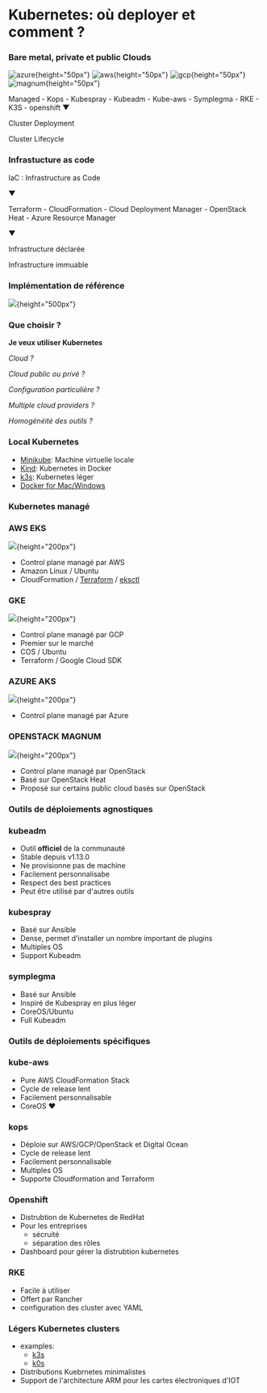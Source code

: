 # Kubernetes: où deployer et comment ?

### Bare metal, private et public Clouds

![azure](images/kubernetes/azure_h.png){height="50px"}
![aws](images/kubernetes/aws_h.png){height="50px"}
![gcp](images/kubernetes/gcp_h.png){height="50px"}
![magnum](images/kubernetes/magnum_h.png){height="50px"}

Managed - Kops - Kubespray - Kubeadm - Kube-aws - Symplegma - RKE - K3S - openshift
▼

Cluster Deployment

Cluster Lifecycle

### Infrastucture as code

IaC : Infrastructure as Code

▼

Terraform - CloudFormation - Cloud Deployment Manager - OpenStack Heat - Azure Resource Manager

▼

Infrastructure déclarée

Infrastructure immuable

### Implémentation de référence

![](images/kubernetes/infra_ref.png){height="500px"}

### Que choisir ?

**Je veux utiliser Kubernetes**

*Cloud ?*

*Cloud public ou privé ?*

*Configuration particulière ?*

*Multiple cloud providers ?*

*Homogénéité des outils ?*

### Local Kubernetes

- [Minikube](https://github.com/kubernetes/minikube): Machine virtuelle locale
- [Kind](https://github.com/kubernetes-sigs/kind): Kubernetes in Docker
- [k3s](http://github.com/rancher/k3s): Kubernetes léger
- [Docker for Mac/Windows](https://docs.docker.com/docker-for-mac/)

### Kubernetes managé

### AWS EKS

![](images/kubernetes/eks_v.png){height="200px"}

- Control plane managé par AWS
- Amazon Linux / Ubuntu
- CloudFormation / [Terraform](https://github.com/terraform-aws-modules/terraform-aws-eks) / [eksctl](https://eksctl.io/)

### GKE

![](images/kubernetes/gke.png){height="200px"}

- Control plane managé par GCP
- Premier sur le marché
- COS / Ubuntu
- Terraform / Google Cloud SDK

### AZURE AKS

![](images/kubernetes/aks_v.png){height="200px"}

- Control plane managé par Azure

### OPENSTACK MAGNUM

![](images/kubernetes/magnum_v.png){height="200px"}

- Control plane managé par OpenStack
- Basé sur OpenStack Heat
- Proposé sur certains public cloud basés sur OpenStack

### Outils de déploiements agnostiques

### kubeadm

- Outil **officiel** de la communauté
- Stable depuis v1.13.0
- Ne provisionne pas de machine
- Facilement personnalisabe
- Respect des best practices
- Peut être utilisé par d'autres outils

### kubespray

- Basé sur Ansible
- Dense, permet d'installer un nombre important de plugins
- Multiples OS
- Support Kubeadm

### symplegma

- Basé sur Ansible
- Inspiré de Kubespray en plus léger
- CoreOS/Ubuntu
- Full Kubeadm

### Outils de déploiements spécifiques

### kube-aws

- Pure AWS CloudFormation Stack
- Cycle de release lent
- Facilement personnalisable
- CoreOS ❤

### kops

- Déploie sur AWS/GCP/OpenStack et Digital Ocean
- Cycle de release lent
- Facilement personnalisable
- Multiples OS
- Supporte Cloudformation and Terraform

### Openshift
- Distrubtion de Kubernetes de RedHat
- Pour les entreprises
  - sécruité
  - séparation des rôles
- Dashboard pour gérer la distrubtion kubernetes

### RKE
- Facile à utiliser
- Offert par Rancher
- configuration des cluster avec YAML

### Légers Kubernetes clusters
- examples:
  - [k3s](https://k3s.io/)
  - [k0s](https://k0sproject.io/)
- Distributions Kuebrnetes minimalistes
- Support de l'architecture ARM pour les cartes électroniques d'IOT

